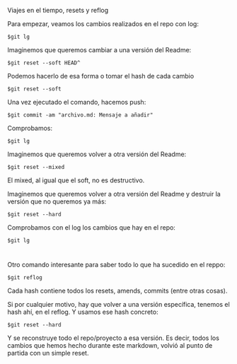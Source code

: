 Viajes en el tiempo, resets y reflog

Para empezar, veamos los cambios realizados en el repo con log:
<pre><code>$git lg</pre></code>

Imaginemos que queremos cambiar a una versión del Readme:
<pre><code>$git reset --soft HEAD^</pre></code>

Podemos hacerlo de esa forma o tomar el hash de cada cambio
<pre><code>$git reset --soft <hash></pre></code>

Una vez ejecutado el comando, hacemos push:
<pre><code>$git commit -am "archivo.md: Mensaje a añadir"</pre></code>

Comprobamos:
<pre><code>$git lg</pre></code>

Imaginemos que queremos volver a otra versión del Readme:
<pre><code>$git reset --mixed <hash></pre></code>
El mixed, al igual que el soft, no es destructivo.


Imaginemos que queremos volver a otra versión del Readme y destruir la versión que no queremos ya más:
<pre><code>$git reset --hard <hash></pre></code>

Comprobamos con el log los cambios que hay en el repo:
<pre><code>$git lg</pre></code>

#

Otro comando interesante para saber todo lo que ha sucedido en el reppo:
<pre><code>$git reflog</pre></code>
Cada hash contiene todos los resets, amends, commits (entre otras cosas).

Si por cualquier motivo, hay que volver a una versión específica, tenemos el hash ahí, en el reflog.
Y usamos ese hash concreto:
<pre><code>$git reset --hard <hash></pre></code>
Y se reconstruye todo el repo/proyecto a esa versión.
Es decir, todos los cambios que hemos hecho durante este markdown, volvió al punto de partida con un simple reset.

